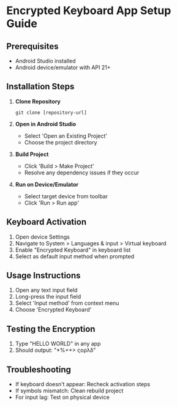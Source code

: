 # Encrypted Keyboard App Setup Guide

## Prerequisites
- Android Studio installed
- Android device/emulator with API 21+

## Installation Steps
1. **Clone Repository**
   ```
   git clone [repository-url]
   ```
2. **Open in Android Studio**
   - Select 'Open an Existing Project'
   - Choose the project directory

3. **Build Project**
   - Click 'Build > Make Project'
   - Resolve any dependency issues if they occur

4. **Run on Device/Emulator**
   - Select target device from toolbar
   - Click 'Run > Run app'

## Keyboard Activation
1. Open device Settings
2. Navigate to System > Languages & input > Virtual keyboard
3. Enable "Encrypted Keyboard" in keyboard list
4. Select as default input method when prompted

## Usage Instructions
1. Open any text input field
2. Long-press the input field
3. Select 'Input method' from context menu
4. Choose 'Encrypted Keyboard'

## Testing the Encryption
1. Type "HELLO WORLD" in any app
2. Should output: "*%++> ςορλδ"

## Troubleshooting
- If keyboard doesn't appear: Recheck activation steps
- If symbols mismatch: Clean rebuild project
- For input lag: Test on physical device